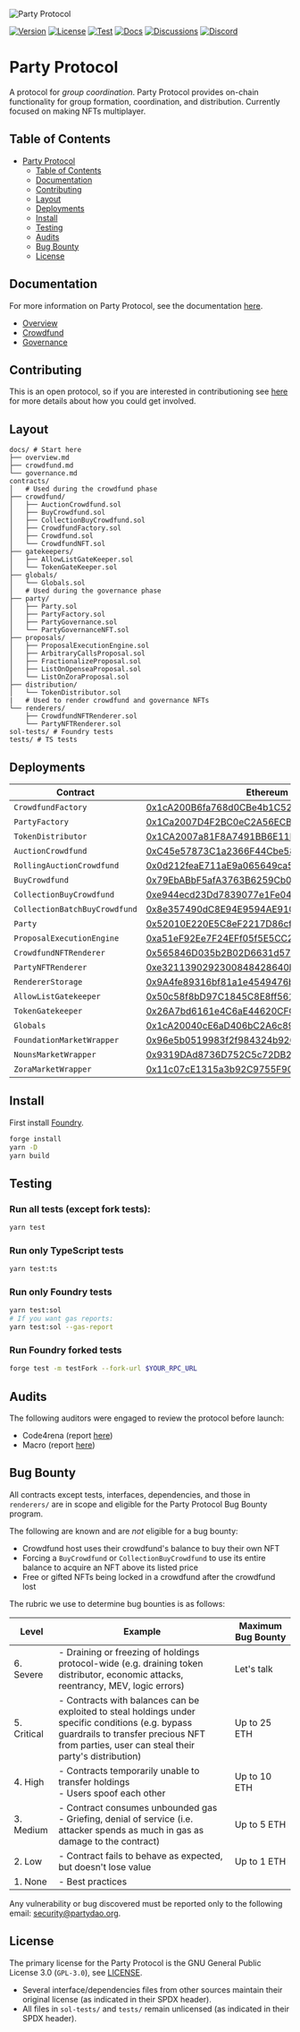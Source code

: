 ![Party Protocol](.github/assets/banner.png)

[![Version][version-badge]][version-link]
[![License][license-badge]][license-link]
[![Test][ci-badge]][ci-link]
[![Docs][docs-badge]][docs-link]
[![Discussions][discussions-badge]][discussions-link]
[![Discord][discord-badge]][discord-link]

[version-badge]: https://img.shields.io/github/release/PartyDAO/party-protocol?label=version
[version-link]: https://github.com/PartyDAO/party-protocol/releases
[license-badge]: https://img.shields.io/github/license/PartyDAO/party-protocol
[license-link]: https://github.com/PartyDAO/party-protocol/blob/main/LICENSE
[ci-badge]: https://github.com/PartyDAO/party-protocol/actions/workflows/ci.yml/badge.svg
[ci-link]: https://github.com/PartyDAO/party-protocol/actions/workflows/ci.yml
[docs-badge]: https://img.shields.io/badge/Party-documentation-informational
[docs-link]: https://github.com/PartyDAO/party-protocol/tree/main/docs
[discussions-badge]: https://img.shields.io/badge/Party-discussions-blueviolet
[discussions-link]: https://github.com/PartyDAO/party-protocol/discussions
[discord-badge]: https://img.shields.io/static/v1?logo=discord&label=discord&message=join&color=blue
[discord-link]: https://discord.gg/zUeXpDX8HA

# Party Protocol

A protocol for _group coordination_. Party Protocol provides on-chain functionality for group formation, coordination, and distribution. Currently focused on making NFTs multiplayer.

## Table of Contents

- [Party Protocol](https://github.com/PartyDAO/party-protocol#party-protocol)
  - [Table of Contents](https://github.com/PartyDAO/party-protocol#table-of-contents)
  - [Documentation](https://github.com/PartyDAO/party-protocol#documentation)
  - [Contributing](https://github.com/PartyDAO/party-protocol#contributing)
  - [Layout](https://github.com/PartyDAO/party-protocol#layout)
  - [Deployments](https://github.com/PartyDAO/party-protocol#deployments)
  - [Install](https://github.com/PartyDAO/party-protocol#install)
  - [Testing](https://github.com/PartyDAO/party-protocol#testing)
  - [Audits](https://github.com/PartyDAO/party-protocol#audits)
  - [Bug Bounty](https://github.com/PartyDAO/party-protocol#bug-bounty)
  - [License](https://github.com/PartyDAO/party-protocol#license)

## Documentation

For more information on Party Protocol, see the documentation [here](./docs/).

- [Overview](./docs/README.md)
- [Crowdfund](./docs/crowdfund.md)
- [Governance](./docs/governance.md)

## Contributing

This is an open protocol, so if you are interested in contributioning see [here](./CONTRIBUTING.md) for more details about how you could get involved.

## Layout

```
docs/ # Start here
├── overview.md
├── crowdfund.md
└── governance.md
contracts/
│   # Used during the crowdfund phase
├── crowdfund/
│   ├── AuctionCrowdfund.sol
│   ├── BuyCrowdfund.sol
│   ├── CollectionBuyCrowdfund.sol
│   ├── CrowdfundFactory.sol
│   ├── Crowdfund.sol
│   └── CrowdfundNFT.sol
├── gatekeepers/
│   ├── AllowListGateKeeper.sol
│   └── TokenGateKeeper.sol
├── globals/
│   └── Globals.sol
│   # Used during the governance phase
├── party/
│   ├── Party.sol
│   ├── PartyFactory.sol
│   ├── PartyGovernance.sol
│   └── PartyGovernanceNFT.sol
├── proposals/
│   ├── ProposalExecutionEngine.sol
│   ├── ArbitraryCallsProposal.sol
│   ├── FractionalizeProposal.sol
│   ├── ListOnOpenseaProposal.sol
│   └── ListOnZoraProposal.sol
├── distribution/
│   └── TokenDistributor.sol
|   # Used to render crowdfund and governance NFTs
└── renderers/
    ├── CrowdfundNFTRenderer.sol
    └── PartyNFTRenderer.sol
sol-tests/ # Foundry tests
tests/ # TS tests
```

## Deployments

| Contract                      | Ethereum                                                                                                              | Goerli                                                                                                                       |
| ----------------------------- | --------------------------------------------------------------------------------------------------------------------- | ---------------------------------------------------------------------------------------------------------------------------- |
| `CrowdfundFactory`            | [0x1cA200B6fa768d0CBe4b1C52B67dAEcad94838A6](https://etherscan.io/address/0x1cA200B6fa768d0CBe4b1C52B67dAEcad94838A6) | [0xa56b394E191dF03562d148216592d384F66bBa29](https://goerli.etherscan.io/address/0xa56b394E191dF03562d148216592d384F66bBa29) |
| `PartyFactory`                | [0x1Ca2007D4F2BC0eC2A56ECB890e56e05f36182dF](https://etherscan.io/address/0x1Ca2007D4F2BC0eC2A56ECB890e56e05f36182dF) | [0xD1bc5eED9a90911caa76A8EA1f11C4Ea012976FC](https://goerli.etherscan.io/address/0xD1bc5eED9a90911caa76A8EA1f11C4Ea012976FC) |
| `TokenDistributor`            | [0x1CA2007a81F8A7491BB6E11D8e357FD810896454](https://etherscan.io/address/0x1CA2007a81F8A7491BB6E11D8e357FD810896454) | [0xE6F58B31344404E3479d81fB8f9dD592feB37965](https://goerli.etherscan.io/address/0xE6F58B31344404E3479d81fB8f9dD592feB37965) |
| `AuctionCrowdfund`            | [0xC45e57873C1a2366F44Cbe5851a376f0Ab9093DA](https://etherscan.io/address/0xC45e57873C1a2366F44Cbe5851a376f0Ab9093DA) | [0xF620e947e5b664ee200996C7d74354BCfB39D1D9](https://goerli.etherscan.io/address/0xF620e947e5b664ee200996C7d74354BCfB39D1D9) |
| `RollingAuctionCrowdfund`     | [0x0d212feaE711aE9a065649ca577b4d6F4d67A0C6](https://etherscan.io/address/0x0d212feaE711aE9a065649ca577b4d6F4d67A0C6) | [0x44D31e47F2287A791441b8F330E6F4237eFB2FAb](https://goerli.etherscan.io/address/0x44D31e47F2287A791441b8F330E6F4237eFB2FAb) |
| `BuyCrowdfund`                | [0x79EbABbF5afA3763B6259Cb0a7d7f72ab59A2c47](https://etherscan.io/address/0x79EbABbF5afA3763B6259Cb0a7d7f72ab59A2c47) | [0xd380e07E277A03dfdB2E0fE44eaaA48621C588A0](https://goerli.etherscan.io/address/0xd380e07E277A03dfdB2E0fE44eaaA48621C588A0) |
| `CollectionBuyCrowdfund`      | [0xe944ecd23Dd7839077e1Fe04872eF93BfDe58bB3](https://etherscan.io/address/0xe944ecd23Dd7839077e1Fe04872eF93BfDe58bB3) | [0xf175C25243E25b47E7a3Cdef52b923fc628828b6](https://goerli.etherscan.io/address/0xf175C25243E25b47E7a3Cdef52b923fc628828b6) |
| `CollectionBatchBuyCrowdfund` | [0x8e357490dC8E94E9594AE910BA261163631a6a3a](https://etherscan.io/address/0x8e357490dC8E94E9594AE910BA261163631a6a3a) | [0xDe29e1A87f338B4B96c27Ca46195b5f9eda4a780](https://goerli.etherscan.io/address/0xDe29e1A87f338B4B96c27Ca46195b5f9eda4a780) |
| `Party`                       | [0x52010E220E5C8eF2217D86cfA58da51Da39e8ec4](https://etherscan.io/address/0x52010E220E5C8eF2217D86cfA58da51Da39e8ec4) | [0xa3b4A7110b48FDFf1970D787D1cdCB9679176464](https://goerli.etherscan.io/address/0xa3b4A7110b48FDFf1970D787D1cdCB9679176464) |
| `ProposalExecutionEngine`     | [0xa51eF92Ee7F24EFf05f5E5CC2119C22C4F8843F6](https://etherscan.io/address/0xa51eF92Ee7F24EFf05f5E5CC2119C22C4F8843F6) | [0xD36689563949DDF6FF01d89b514f6BFc2b443dDE](https://goerli.etherscan.io/address/0xD36689563949DDF6FF01d89b514f6BFc2b443dDE) |
| `CrowdfundNFTRenderer`        | [0x565846D035b2B02D6631d579eD34d8f250584015](https://etherscan.io/address/0x565846D035b2B02D6631d579eD34d8f250584015) | [0xe99446935bc7EF76f68cb0250f0E3e1C72371fB4](https://goerli.etherscan.io/address/0xe99446935bc7EF76f68cb0250f0E3e1C72371fB4) |
| `PartyNFTRenderer`            | [0xe3211390292300848428640bbc2F324D36a25857](https://etherscan.io/address/0xe3211390292300848428640bbc2F324D36a25857) | [0xeEf9Cd7a71d31054f794545308cf0503708B2980](https://goerli.etherscan.io/address/0xeEf9Cd7a71d31054f794545308cf0503708B2980) |
| `RendererStorage`             | [0x9A4fe89316bf81a1e4549476b219c456703C3F62](https://etherscan.io/address/0x9A4fe89316bf81a1e4549476b219c456703C3F62) | [0x35c3bD81F7b3E2ddCE70f2b9f2cA94aC9992EE23](https://goerli.etherscan.io/address/0x35c3bD81F7b3E2ddCE70f2b9f2cA94aC9992EE23) |
| `AllowListGatekeeper`         | [0x50c58f8bD97C1845C8E8ff56117DbCE8a5B009b2](https://etherscan.io/address/0x50c58f8bD97C1845C8E8ff56117DbCE8a5B009b2) | [0xADcec7b4Db7969DFf00b9e5304be8e0d1261d6B4](https://goerli.etherscan.io/address/0xADcec7b4Db7969DFf00b9e5304be8e0d1261d6B4) |
| `TokenGatekeeper`             | [0x26A7bd6161e4C6aE44620CFC6f7b9C3Daf83AD0b](https://etherscan.io/address/0x26A7bd6161e4C6aE44620CFC6f7b9C3Daf83AD0b) | [0xa6FbcE9898A34a1e6db5Dab699B20b6bfEfda8c3](https://goerli.etherscan.io/address/0xa6FbcE9898A34a1e6db5Dab699B20b6bfEfda8c3) |
| `Globals`                     | [0x1cA20040cE6aD406bC2A6c89976388829E7fbAde](https://etherscan.io/address/0x1cA20040cE6aD406bC2A6c89976388829E7fbAde) | [0x753e22d4e112a4D8b07dF9C4C578b116E3B48792](https://goerli.etherscan.io/address/0x753e22d4e112a4D8b07dF9C4C578b116E3B48792) |
| `FoundationMarketWrapper`     | [0x96e5b0519983f2f984324b926e6d28C3A4Eb92A1](https://etherscan.io/address/0x96e5b0519983f2f984324b926e6d28C3A4Eb92A1) | [0xc1bb865106E3c86B1804FfAaC7795F82c93c8ceF](https://goerli.etherscan.io/address/0xc1bb865106E3c86B1804FfAaC7795F82c93c8ceF) |
| `NounsMarketWrapper`          | [0x9319DAd8736D752C5c72DB229f8e1b280DC80ab1](https://etherscan.io/address/0x9319DAd8736D752C5c72DB229f8e1b280DC80ab1) | [0x8633B1f69DA83067AB1Ec85a3411DE354fBF96cD](https://goerli.etherscan.io/address/0x8633B1f69DA83067AB1Ec85a3411DE354fBF96cD) |
| `ZoraMarketWrapper`           | [0x11c07cE1315a3b92C9755F90cDF40B04b88c5731](https://etherscan.io/address/0x11c07cE1315a3b92C9755F90cDF40B04b88c5731) | [0x969Ee9Ea5cebc042b689bff8e5497F96808353AE](https://goerli.etherscan.io/address/0x969Ee9Ea5cebc042b689bff8e5497F96808353AE) |

## Install

First install [Foundry](https://book.getfoundry.sh/getting-started/installation.html).

```bash
forge install
yarn -D
yarn build
```

## Testing

### Run all tests (except fork tests):

```bash
yarn test
```

### Run only TypeScript tests

```bash
yarn test:ts
```

### Run only Foundry tests

```bash
yarn test:sol
# If you want gas reports:
yarn test:sol --gas-report
```

### Run Foundry forked tests

```bash
forge test -m testFork --fork-url $YOUR_RPC_URL
```

## Audits

The following auditors were engaged to review the protocol before launch:

- Code4rena (report [here](./audits/partydao-c4-report.md))
- Macro (report [here](./audits/Party-Protocol-Macro-Audit.pdf))

## Bug Bounty

All contracts except tests, interfaces, dependencies, and those in `renderers/` are in scope and eligible for the Party Protocol Bug Bounty program.

The following are known and are _not_ eligible for a bug bounty:

- Crowdfund host uses their crowdfund's balance to buy their own NFT
- Forcing a `BuyCrowdfund` or `CollectionBuyCrowdfund` to use its entire balance to acquire an NFT above its listed price
- Free or gifted NFTs being locked in a crowdfund after the crowdfund lost

The rubric we use to determine bug bounties is as follows:

| **Level**   | **Example**                                                                                                                                                                                      | **Maximum Bug Bounty** |
| ----------- | ------------------------------------------------------------------------------------------------------------------------------------------------------------------------------------------------ | ---------------------- |
| 6. Severe   | - Draining or freezing of holdings protocol-wide (e.g. draining token distributor, economic attacks, reentrancy, MEV, logic errors)                                                              | Let's talk             |
| 5. Critical | - Contracts with balances can be exploited to steal holdings under specific conditions (e.g. bypass guardrails to transfer precious NFT from parties, user can steal their party's distribution) | Up to 25 ETH           |
| 4. High     | - Contracts temporarily unable to transfer holdings<br>- Users spoof each other                                                                                                                  | Up to 10 ETH           |
| 3. Medium   | - Contract consumes unbounded gas<br>- Griefing, denial of service (i.e. attacker spends as much in gas as damage to the contract)                                                               | Up to 5 ETH            |
| 2. Low      | - Contract fails to behave as expected, but doesn't lose value                                                                                                                                   | Up to 1 ETH            |
| 1. None     | - Best practices                                                                                                                                                                                 |                        |

Any vulnerability or bug discovered must be reported only to the following email: [security@partydao.org](mailto:security@partydao.org).

## License

The primary license for the Party Protocol is the GNU General Public License 3.0 (`GPL-3.0`), see [LICENSE](./LICENSE).

- Several interface/dependencies files from other sources maintain their original license (as indicated in their SPDX header).
- All files in `sol-tests/` and `tests/` remain unlicensed (as indicated in their SPDX header).
